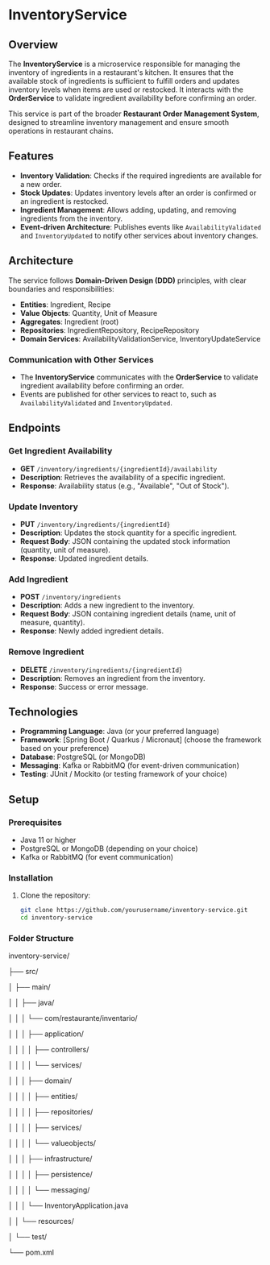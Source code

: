 # InventoryService

## Overview

The **InventoryService** is a microservice responsible for managing the inventory of ingredients in a restaurant's kitchen. It ensures that the available stock of ingredients is sufficient to fulfill orders and updates inventory levels when items are used or restocked. It interacts with the **OrderService** to validate ingredient availability before confirming an order.

This service is part of the broader **Restaurant Order Management System**, designed to streamline inventory management and ensure smooth operations in restaurant chains.

## Features

- **Inventory Validation**: Checks if the required ingredients are available for a new order.
- **Stock Updates**: Updates inventory levels after an order is confirmed or an ingredient is restocked.
- **Ingredient Management**: Allows adding, updating, and removing ingredients from the inventory.
- **Event-driven Architecture**: Publishes events like `AvailabilityValidated` and `InventoryUpdated` to notify other services about inventory changes.

## Architecture

The service follows **Domain-Driven Design (DDD)** principles, with clear boundaries and responsibilities:

- **Entities**: Ingredient, Recipe
- **Value Objects**: Quantity, Unit of Measure
- **Aggregates**: Ingredient (root)
- **Repositories**: IngredientRepository, RecipeRepository
- **Domain Services**: AvailabilityValidationService, InventoryUpdateService

### Communication with Other Services

- The **InventoryService** communicates with the **OrderService** to validate ingredient availability before confirming an order.
- Events are published for other services to react to, such as `AvailabilityValidated` and `InventoryUpdated`.

## Endpoints

### Get Ingredient Availability
- **GET** `/inventory/ingredients/{ingredientId}/availability`
- **Description**: Retrieves the availability of a specific ingredient.
- **Response**: Availability status (e.g., "Available", "Out of Stock").

### Update Inventory
- **PUT** `/inventory/ingredients/{ingredientId}`
- **Description**: Updates the stock quantity for a specific ingredient.
- **Request Body**: JSON containing the updated stock information (quantity, unit of measure).
- **Response**: Updated ingredient details.

### Add Ingredient
- **POST** `/inventory/ingredients`
- **Description**: Adds a new ingredient to the inventory.
- **Request Body**: JSON containing ingredient details (name, unit of measure, quantity).
- **Response**: Newly added ingredient details.

### Remove Ingredient
- **DELETE** `/inventory/ingredients/{ingredientId}`
- **Description**: Removes an ingredient from the inventory.
- **Response**: Success or error message.

## Technologies

- **Programming Language**: Java (or your preferred language)
- **Framework**: [Spring Boot / Quarkus / Micronaut] (choose the framework based on your preference)
- **Database**: PostgreSQL (or MongoDB)
- **Messaging**: Kafka or RabbitMQ (for event-driven communication)
- **Testing**: JUnit / Mockito (or testing framework of your choice)

## Setup

### Prerequisites

- Java 11 or higher
- PostgreSQL or MongoDB (depending on your choice)
- Kafka or RabbitMQ (for event communication)

### Installation

1. Clone the repository:
   ```bash
   git clone https://github.com/yourusername/inventory-service.git
   cd inventory-service


### Folder Structure
inventory-service/

├── src/

│   ├── main/

│   │   ├── java/

│   │   │   └── com/restaurante/inventario/

│   │   │       ├── application/     

│   │   │       │   ├── controllers/ 

│   │   │       │   └── services/   

│   │   │       ├── domain/      

│   │   │       │   ├── entities/  

│   │   │       │   ├── repositories/   

│   │   │       │   ├── services/    

│   │   │       │   └── valueobjects/  

│   │   │       ├── infrastructure/ 

│   │   │       │   ├── persistence/  

│   │   │       │   └── messaging/  

│   │   │       └── InventoryApplication.java   

│   │   └── resources/      

│   └── test/     

└── pom.xml                                 
